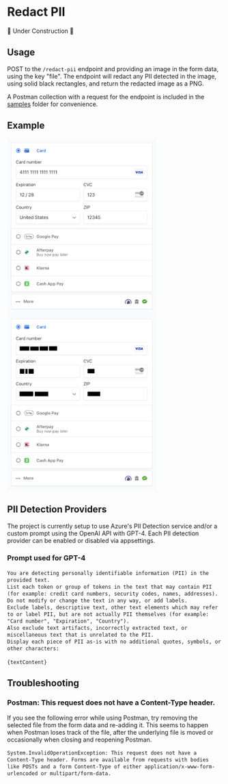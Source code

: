# Redact PII

🚧 Under Construction 🚧

## Usage

POST to the `/redact-pii` endpoint and providing an image in the form data, using the key "file". The endpoint will redact any PII detected in the image, using solid black rectangles, and return the redacted image as a PNG.

A Postman collection with a request for the endpoint is included in the [samples](/samples) folder for convenience.

## Example

<div>
  <img src="/samples/credit-card-input/unredacted.png" alt="unredacted screenshot of credit card form" width="350px" />
  <img src="/samples/credit-card-input/redacted-openai.png" alt="unredacted screenshot of credit card form" width="350px" />
</div>

## PII Detection Providers

The project is currently setup to use Azure's PII Detection service and/or a custom prompt using the OpenAI API with GPT-4. Each PII detection provider can be enabled or disabled via appsettings.

### Prompt used for GPT-4

```
You are detecting personally identifiable information (PII) in the provided text.
List each token or group of tokens in the text that may contain PII (for example: credit card numbers, security codes, names, addresses).
Do not modify or change the text in any way, or add labels.
Exclude labels, descriptive text, other text elements which may refer to or label PII, but are not actually PII themselves (for example: "Card number", "Expiration", "Country").
Also exclude text artifacts, incorrectly extracted text, or miscellaneous text that is unrelated to the PII.
Display each piece of PII as-is with no additional quotes, symbols, or other characters:

{textContent}
```

## Troubleshooting

### Postman: This request does not have a Content-Type header.

If you see the following error while using Postman, try removing the selected file from the form data and re-adding it. This seems to happen when Postman loses track of the file, after the underlying file is moved or occasionally when closing and reopening Postman.

```
System.InvalidOperationException: This request does not have a Content-Type header. Forms are available from requests with bodies like POSTs and a form Content-Type of either application/x-www-form-urlencoded or multipart/form-data.
```
